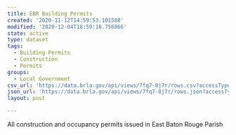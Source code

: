```yaml
---
title: EBR Building Permits
created: '2020-11-12T14:59:53.101588'
modified: '2020-12-04T18:59:18.756866'
state: active
type: dataset
tags:
  - Building Permits
  - Construction
  - Permits
groups:
  - Local Government
csv_url: 'https://data.brla.gov/api/views/7fq7-8j7r/rows.csv?accessType=DOWNLOAD'
json_url: 'https://data.brla.gov/api/views/7fq7-8j7r/rows.json?accessType=DOWNLOAD'
layout: post

---
```

All construction and occupancy permits issued in East Baton Rouge Parish
